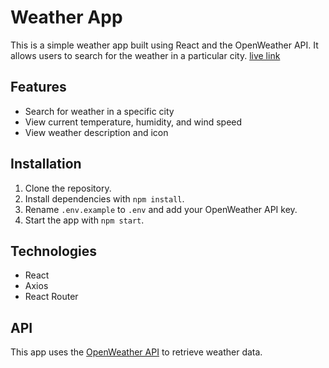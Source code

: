 # Weather App

This is a simple weather app built using React and the OpenWeather API. It allows users to search for the weather in a particular city.
[live link](https://weather-app-piyush.netlify.app/)

## Features

- Search for weather in a specific city
- View current temperature, humidity, and wind speed
- View weather description and icon

## Installation

1. Clone the repository.
2. Install dependencies with `npm install`.
3. Rename `.env.example` to `.env` and add your OpenWeather API key.
4. Start the app with `npm start`.

## Technologies

- React
- Axios
- React Router

## API

This app uses the [OpenWeather API](https://openweathermap.org/api) to retrieve weather data.


